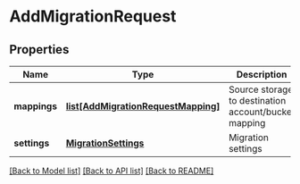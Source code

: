 # AddMigrationRequest

## Properties
Name | Type | Description | Notes
------------ | ------------- | ------------- | -------------
**mappings** | [**list[AddMigrationRequestMapping]**](AddMigrationRequestMapping.md) | Source storage to destination account/bucket mapping | [optional] 
**settings** | [**MigrationSettings**](MigrationSettings.md) | Migration settings | [optional] 

[[Back to Model list]](../README.md#documentation-for-models) [[Back to API list]](../README.md#documentation-for-api-endpoints) [[Back to README]](../README.md)


